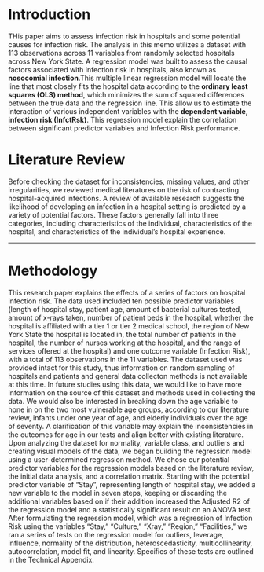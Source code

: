 # Introduction
THis paper aims to assess infection risk in hospitals and some potential causes for infection risk. The analysis in this memo utilizes a dataset with 113 observations across 11 variables from randomly selected hospitals across New York State. A regression model was built to assess the causal factors associated with infection risk in hospitals, also known as **nosocomial infection**.This multiple linear regression model will locate the line that most closely fits the hospital data according to the **ordinary least squares (OLS) method**, which minimizes the sum of squared differences between the true data and the regression line. This allow us to estimate the interaction of various independent variables with the **dependent variable, infection risk (InfctRsk)**. This regression model explain the correlation between significant predictor variables and Infection Risk performance.

# Literature Review
Before checking the dataset for inconsistencies, missing values, and other irregularities, we reviewed medical literatures on the risk of contracting hospital-acquired infections. A review of available research suggests the likelihood of developing an infection in a hospital setting is predicted by a variety of potential factors. These factors generally fall into three categories, including characteristics of the individual, characteristics of the hospital, and characteristics of the individual’s hospital experience.
******

# Methodology
This research paper explains the effects of a series of factors on hospital infection risk. The data used included ten possible predictor variables (length of hospital stay, patient age, amount of bacterial cultures tested, amount of x-rays taken, number of patient beds in the hospital, whether the hospital is affiliated with a tier 1 or tier 2 medical school, the region of New York State the hospital is located in, the total number of patients in the hospital, the number of nurses working at the hospital, and the range of services offered at the hospital) and one outcome variable (Infection Risk), with a total of 113 observations in the 11 variables. </b>
The dataset used was provided intact for this study, thus information on random sampling of hospitals and patients and general data collecton methods is not available at this time. In future studies using this data, we would like to have more information on the source of this dataset and methods used in collecting the data. We would also be interested in breaking down the age variable to hone in on the two most vulnerable age groups, according to our literature review, infants under one year of age, and elderly individuals over the age of seventy. A clarification of this variable may explain the inconsistencies in the outcomes for age in our tests and align better with existing literature. </b>
Upon analyzing the dataset for normality, variable class, and outliers and creating visual models of the data, we began building the regression model using a user-determined regression method. We chose our potential predictor variables for the regression models based on the literature review, the initial data analysis, and a correlation matrix. Starting with the potential predictor variable of “Stay”, representing length of hospital stay, we added a new variable to the model in seven steps, keeping or discarding the additional variables based on if their addition increased the Adjusted R2 of the regression model and a statistically significant result on an ANOVA test. After formulating the regression model, which was a regression of Infection Risk using the variables “Stay,” “Culture,” “Xray,” “Region,” “Facilities,” we ran a series of tests on the regression model for outliers, leverage, influence, normality of the distribution, heteroscedasticity, multicollinearity, autocorrelation, model fit, and linearity. Specifics of these tests are outlined in the Technical Appendix.
